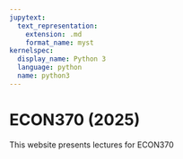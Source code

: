 ```yaml
---
jupytext:
  text_representation:
    extension: .md
    format_name: myst
kernelspec:
  display_name: Python 3
  language: python
  name: python3
---
```


# ECON370 (2025)

This website presents lectures for ECON370

```{tableofcontents}
```